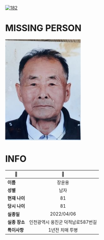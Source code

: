 [![182](https://img.shields.io/badge/%EC%8B%A4%EC%A2%85%EC%8B%A0%EA%B3%A0%EB%8A%94%20%EA%B5%AD%EB%B2%88%EC%97%86%EC%9D%B4-182-blue)](http://safe182.go.kr/index.do)

# MISSING PERSON

<img src="./missing_person.jpg">

# INFO

|🔑|💎|
|--|:--:|
|**이름**|장윤용|
|**성별**|남자|
|**현재 나이**|81|
|**당시 나이**|81|
|**실종일**|2022/04/06|
|**실종 장소**|인천광역시 옹진군 덕적남로587번길 |
|**특이사항**|1년전 치매 투병|
